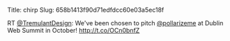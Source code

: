 Title: chirp
Slug: 658b1413f90d71edfdcc60e03a5ec18f

RT <a href="http://twitter.com/TremulantDesign">@TremulantDesign</a>: We've been chosen to pitch <a href="http://twitter.com/pollarizeme">@pollarizeme</a> at Dublin Web Summit in October! <a href="http://t.co/OCn0bnfZ">http://t.co/OCn0bnfZ</a>
